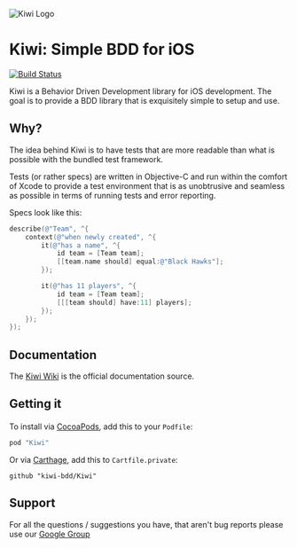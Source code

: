 ![Kiwi Logo](Kiwi-Logo.png)

# Kiwi: Simple BDD for iOS
[![Build Status](https://travis-ci.org/kiwi-bdd/Kiwi.svg?branch=master)](https://travis-ci.org/kiwi-bdd/Kiwi)

Kiwi is a Behavior Driven Development library for iOS development.
The goal is to provide a BDD library that is exquisitely simple to setup and use.

## Why?
The idea behind Kiwi is to have tests that are more readable than what is possible with the bundled test framework.

Tests (or rather specs) are written in Objective-C and run within the comfort of Xcode to provide a test environment that is as unobtrusive and seamless as possible in terms of running tests and error reporting.

Specs look like this:

```objective-c
describe(@"Team", ^{
    context(@"when newly created", ^{
        it(@"has a name", ^{
            id team = [Team team];
            [[team.name should] equal:@"Black Hawks"];
        });

        it(@"has 11 players", ^{
            id team = [Team team];
            [[[team should] have:11] players];
        });
    });
});
```

## Documentation
The [Kiwi Wiki](https://github.com/kiwi-bdd/Kiwi/wiki) is the official documentation source.

## Getting it

####
To install via [CocoaPods](https://github.com/cocoapods/cocoapods), add this to your `Podfile`:

```ruby
pod "Kiwi"
```

Or via [Carthage](https://github.com/Carthage/Carthage), add this to `Cartfile.private`:

```
github "kiwi-bdd/Kiwi"
```

## Support
For all the questions / suggestions you have, that aren't bug reports please use our [Google Group](https://groups.google.com/forum/#!forum/kiwi-bdd)

